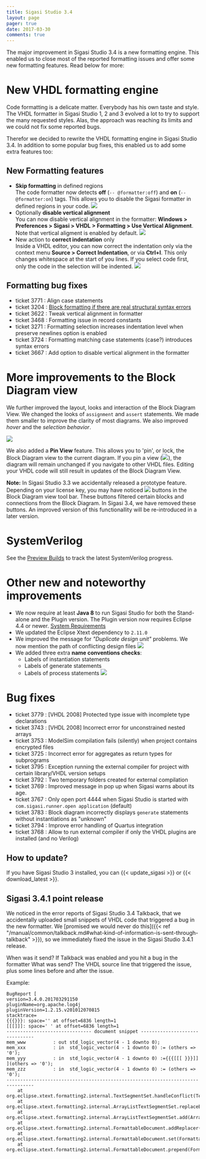 ```yaml
---
title: Sigasi Studio 3.4
layout: page
pager: true
date: 2017-03-30
comments: true
---
```

The major improvement in Sigasi Studio 3.4 is a new formatting engine. This enabled us to close most of the reported formatting issues and offer some new formatting features. Read below for more:

# New VHDL formatting engine

Code formatting is a delicate matter. Everybody has his own taste and style.
The VHDL formatter in Sigasi Studio 1, 2 and 3 evolved a lot to try to support the many requested styles. Alas, the approach was reaching its limits and we could not fix some reported bugs.

Therefor we decided to rewrite the VHDL formatting engine in Sigasi Studio 3.4. In addition to some popular bug fixes, this enabled us to add some extra features too:

## New Formatting features

* **Skip formatting** in defined regions  
  The code formatter now detects **off** (`-- @formatter:off`) and **on** (`-- @formatter:on`) tags. This allows you to disable the Sigasi formatter in defined regions in your code.
  ![](/img/releasenotes/3.4/formatter_off_region.png)
* Optionally **disable vertical alignment**  
  You can now disable vertical alignment in the formatter: **Windows > Preferences > Sigasi > VHDL > Formatting > Use Vertical Alignment**. Note that vertical aligment is enabled by default.
  ![](/img/releasenotes/3.4/vertical_alignment_a.png)
* New action to **correct indentation** only  
  Inside a VHDL editor, you can now correct the indentation only via the context menu **Source > Correct Indentation**, or via **Ctrl+I**. This only changes whitespace at the start of you lines.
  If you select code first, only the code in the selection will be indented.
  ![](/img/releasenotes/3.4/correct_indentation_a.png)

## Formatting bug fixes

- ticket 3771 : Align case statements
- ticket 3204 : [Block formatting if there are real structural syntax errors](https://twitter.com/geschema/status/549550717393178624)
- ticket 3622 : Tweak vertical alignment in formatter
- ticket 3468 : Formatting issue in record constants
- ticket 3271 : Formatting selection increases indentation level when preserve newlines option is enabled
- ticket 3724 : Formatting matching case statements (case?) introduces syntax errors
- ticket 3667 : Add option to disable vertical alignment in the formatter

# More improvements to the Block Diagram view

We further improved the layout, looks and interaction of the Block Diagram View.
We changed the looks of `assignment` and `assert` statements. We made them smaller to improve the clarity of most diagrams. We also improved *hover* and the *selection behavior*. 

  ![](/img/releasenotes/3.4/blockdiagram_a.png)

We also added a **Pin View** feature. This allows you to 'pin', or lock, the Block Diagram view to the current diagram. If you pin a view (![](/img/releasenotes/3.4/pin_view.png)), the diagram will remain unchanged if you navigate to other VHDL files. Editing your VHDL code will still result in updates of the Block Diagram View.

**Note:** In Sigasi Studio 3.3 we accidentally released a prototype feature. Depending on your license key, you may have noticed ![](/img/releasenotes/3.4/prototype.png) buttons in the Block Diagram view tool bar. These buttons filtered certain blocks and connections from the Block Diagram. In Sigasi 3.4, we have removed these buttons. An improved version of this functionallity will be re-introduced in a later version.

# SystemVerilog

See the [Preview Builds](/tech/preview) to track the latest SystemVerilog progress.

# Other new and noteworthy improvements

- We now require at least **Java 8** to run Sigasi Studio for both the Stand-alone and the Plugin version. The Plugin version now requires Eclipse 4.4 or newer. [System Requirements](/faq#what-are-the-system-requirements)
- We updated the Eclipse Xtext dependency to `2.11.0`
- We improved the message for *"Duplicate design unit"* problems. We now mention the path of conflicting design files
  ![](/img/releasenotes/3.4/duplicate_design_units_a.png)
- We added three extra **name conventions checks**:
    - Labels of instantiation statements
    - Labels of generate statements
    - Labels of process statements
    ![](/img/releasenotes/3.4/naming_conventions_a.png)

# Bug fixes

- ticket 3779 : \[VHDL 2008\] Protected type issue with incomplete type declarations
- ticket 3743 : \[VHDL 2008\] Incorrect error for unconstrained nested arrays
- ticket 3753 : ModelSim compilation fails (silently) when project contains encrypted files
- ticket 3725 : Incorrect error for aggregates as return types for subprograms
- ticket 3795 : Exception running the external compiler for project with certain library/VHDL version setups
- ticket 3792 : Two temporary folders created for external compilation
- ticket 3769 : Improved message in pop up when Sigasi warns about its age.
- ticket 3767 : Only open port 4444 when Sigasi Studio is started with `com.sigasi.runner.open application` (default)
- ticket 3783 : Block diagram incorrectly displays `generate` statements without instantiations as "unknown"
- ticket 3794 : Improve error handling of Quartus integration
- ticket 3768 : Allow to run external compiler if only the VHDL plugins are installed (and no Verilog)

## How to update?

If you have Sigasi Studio 3 installed, you can {{< update_sigasi >}} or {{< download_latest >}}.

## Sigasi 3.4.1 point release

We noticed in the error reports of Sigasi Studio 3.4 Talkback, that we accidentally uploaded small snippets of VHDL code that triggered a bug in the new formatter.
We [promised we would never do this]({{< ref "/manual/common/talkback.md#what-kind-of-information-is-sent-through-talkback" >}}), so we immediately fixed the issue in the Sigasi Studio 3.4.1 release.

When was it send? If Talkback was enabled and you hit a bug in the formatter
What was send? The VHDL source line that triggered the issue, plus some lines before and after the issue.

Example:
```
BugReport [
version=3.4.0.201703291150
pluginName=org.apache.log4j
pluginVersion=1.2.15.v201012070815
stacktrace=
{{{}}}: space='' at offset=6836 length=1
[[[]]]: space=' ' at offset=6836 length=1
------------------------------- document snippet -------------------------------
mem_www          : out std_logic_vector(4 - 1 downto 0);
mem_xxx          : in  std_logic_vector(4 - 1 downto 0) := (others => '0');
mem_yyy          : in  std_logic_vector(4 - 1 downto 0) :={​{​{​[​​[​[ }​}​}​]​]​](others => '0');
mem_zzz          : in  std_logic_vector(4 - 1 downto 0) := (others => '0');
--------------------------------------------------------------------------------
    at org.eclipse.xtext.formatting2.internal.TextSegmentSet.handleConflict(TextSegmentSet.java:83)
    at org.eclipse.xtext.formatting2.internal.ArrayListTextSegmentSet.replaceExistingEntry(ArrayListTextSegmentSet.java:139)
    at org.eclipse.xtext.formatting2.internal.ArrayListTextSegmentSet.add(ArrayListTextSegmentSet.java:49)
    at org.eclipse.xtext.formatting2.internal.FormattableDocument.addReplacer(FormattableDocument.java:77)
    at org.eclipse.xtext.formatting2.internal.FormattableDocument.set(FormattableDocument.java:326)
    at org.eclipse.xtext.formatting2.internal.FormattableDocument.prepend(FormattableDocument.java:278)
```
